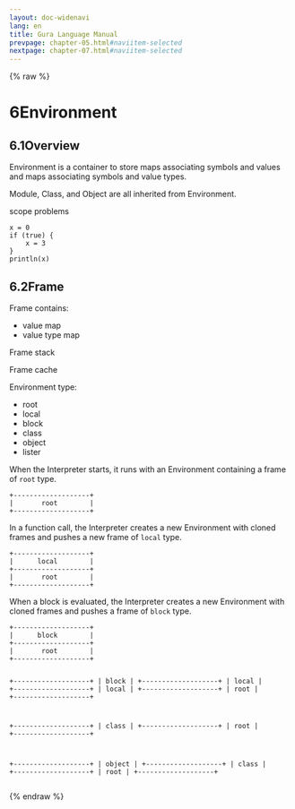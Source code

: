 ```yaml
---
layout: doc-widenavi
lang: en
title: Gura Language Manual
prevpage: chapter-05.html#naviitem-selected
nextpage: chapter-07.html#naviitem-selected
---
```

{% raw %}
<h1><span class="caption-index-1">6</span>Environment</h1>
<h2><span class="caption-index-2">6.1</span><a name="anchor-6-1"></a>Overview</h2>
<p>
Environment is a container to store maps associating symbols and values and maps associating symbols and value types.
</p>
<p>
Module, Class, and Object are all inherited from Environment.
</p>
<p>
scope problems
</p>
<pre class="highlight"><code>x = 0
if (true) {
    x = 3
}
println(x)
</code></pre>
<h2><span class="caption-index-2">6.2</span><a name="anchor-6-2"></a>Frame</h2>
<p>
Frame contains:
</p>
<ul>
<li>value map</li>
<li>value type map</li>
</ul>
<p>
Frame stack
</p>
<p>
Frame cache
</p>
<p>
Environment type:
</p>
<ul>
<li>root</li>
<li>local</li>
<li>block</li>
<li>class</li>
<li>object</li>
<li>lister</li>
</ul>
<p>
When the Interpreter starts, it runs with an Environment containing a frame of <code class="highlighter-rouge">root</code> type.
</p>
<pre class="highlight"><code>+-------------------+
|       root        |
+-------------------+
</code></pre>
<p>
In a function call, the Interpreter creates a new Environment with cloned frames and pushes a new frame of <code class="highlighter-rouge">local</code> type.
</p>
<pre class="highlight"><code>+-------------------+
|      local        |
+-------------------+
|       root        |
+-------------------+
</code></pre>
<p>
When a block is evaluated, the Interpreter creates a new Environment with cloned frames and pushes a frame of <code class="highlighter-rouge">block</code> type.
</p>
<pre class="highlight"><code>+-------------------+
|      block        |
+-------------------+
|       root        |
+-------------------+



+-------------------+
|      block        |
+-------------------+
|      local        |
+-------------------+
|      local        |
+-------------------+
|       root        |
+-------------------+


+-------------------+
|      class        |
+-------------------+
|       root        |
+-------------------+


+-------------------+
|      object       |
+-------------------+
|      class        |
+-------------------+
|       root        |
+-------------------+
</code></pre>
{% endraw %}
